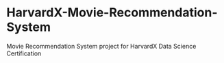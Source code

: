 # HarvardX-Movie-Recommendation-System
Movie Recommendation System project for HarvardX Data Science Certification
